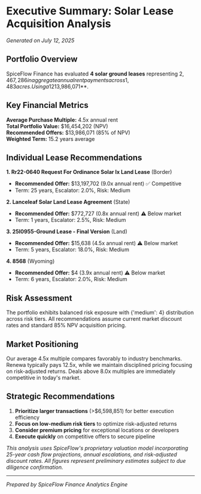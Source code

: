 # Executive Summary: Solar Lease Acquisition Analysis
*Generated on July 12, 2025*

## Portfolio Overview

SpiceFlow Finance has evaluated **4 solar ground leases** representing $2,467,286 in aggregate annual rent payments across 1,483 acres. Using a 12% discount rate and 85% of net present value buyout methodology, we recommend total acquisition investments of **$13,986,071**.

## Key Financial Metrics

**Average Purchase Multiple:** 4.5x annual rent  
**Total Portfolio Value:** $16,454,202 (NPV)  
**Recommended Offers:** $13,986,071 (85% of NPV)  
**Weighted Term:** 15.2 years average

## Individual Lease Recommendations

**1. Rr22-0640 Request For Ordinance Solar Ix Land Lease** (Border)
- **Recommended Offer:** $13,197,702 (9.0x annual rent) ✅ Competitive
- Term: 25 years, Escalator: 2.0%, Risk: Medium

**2. Lanceleaf Solar Land Lease Agreement** (State)
- **Recommended Offer:** $772,727 (0.8x annual rent) ⚠️ Below market
- Term: 1 years, Escalator: 2.5%, Risk: Medium

**3. 25I0955-Ground Lease - Final Version** (Land)
- **Recommended Offer:** $15,638 (4.5x annual rent) ⚠️ Below market
- Term: 5 years, Escalator: 18.0%, Risk: Medium

**4. 8568** (Wyoming)
- **Recommended Offer:** $4 (3.9x annual rent) ⚠️ Below market
- Term: 6 years, Escalator: 2.0%, Risk: Medium

## Risk Assessment

The portfolio exhibits balanced risk exposure with {'medium': 4} distribution across risk tiers. All recommendations assume current market discount rates and standard 85% NPV acquisition pricing.

## Market Positioning

Our average 4.5x multiple compares favorably to industry benchmarks. Renewa typically pays 12.5x, while we maintain disciplined pricing focusing on risk-adjusted returns. Deals above 8.0x multiples are immediately competitive in today's market.

## Strategic Recommendations

1. **Prioritize larger transactions** (>$6,598,851) for better execution efficiency
2. **Focus on low-medium risk tiers** to optimize risk-adjusted returns  
3. **Consider premium pricing** for exceptional locations or developers
4. **Execute quickly** on competitive offers to secure pipeline

*This analysis uses SpiceFlow's proprietary valuation model incorporating 25-year cash flow projections, annual escalations, and risk-adjusted discount rates. All figures represent preliminary estimates subject to due diligence confirmation.*

---
*Prepared by SpiceFlow Finance Analytics Engine*
